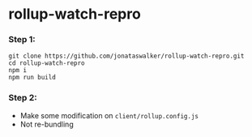 # rollup-watch-repro

### Step 1:
```
git clone https://github.com/jonataswalker/rollup-watch-repro.git
cd rollup-watch-repro
npm i
npm run build
```

### Step 2:
- Make some modification on `client/rollup.config.js`
- Not re-bundling